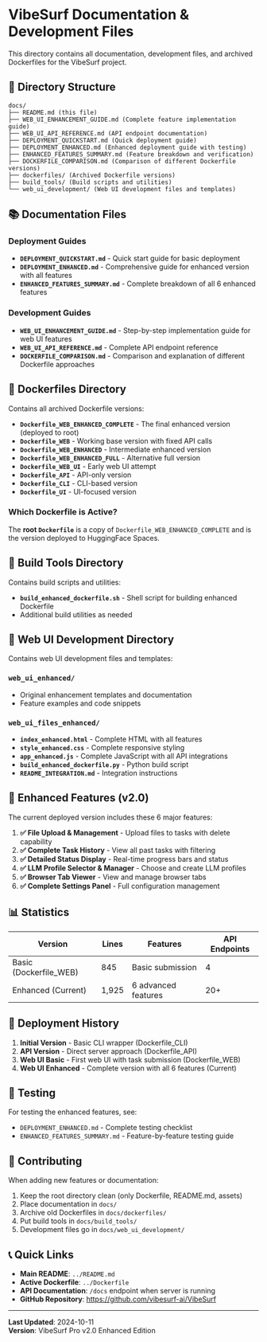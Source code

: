 # VibeSurf Documentation & Development Files

This directory contains all documentation, development files, and archived Dockerfiles for the VibeSurf project.

## 📁 Directory Structure

```
docs/
├── README.md (this file)
├── WEB_UI_ENHANCEMENT_GUIDE.md (Complete feature implementation guide)
├── WEB_UI_API_REFERENCE.md (API endpoint documentation)
├── DEPLOYMENT_QUICKSTART.md (Quick deployment guide)
├── DEPLOYMENT_ENHANCED.md (Enhanced deployment guide with testing)
├── ENHANCED_FEATURES_SUMMARY.md (Feature breakdown and verification)
├── DOCKERFILE_COMPARISON.md (Comparison of different Dockerfile versions)
├── dockerfiles/ (Archived Dockerfile versions)
├── build_tools/ (Build scripts and utilities)
└── web_ui_development/ (Web UI development files and templates)
```

## 📚 Documentation Files

### Deployment Guides

- **`DEPLOYMENT_QUICKSTART.md`** - Quick start guide for basic deployment
- **`DEPLOYMENT_ENHANCED.md`** - Comprehensive guide for enhanced version with all features
- **`ENHANCED_FEATURES_SUMMARY.md`** - Complete breakdown of all 6 enhanced features

### Development Guides

- **`WEB_UI_ENHANCEMENT_GUIDE.md`** - Step-by-step implementation guide for web UI features
- **`WEB_UI_API_REFERENCE.md`** - Complete API endpoint reference
- **`DOCKERFILE_COMPARISON.md`** - Comparison and explanation of different Dockerfile approaches

## 🐳 Dockerfiles Directory

Contains all archived Dockerfile versions:

- **`Dockerfile_WEB_ENHANCED_COMPLETE`** - The final enhanced version (deployed to root)
- **`Dockerfile_WEB`** - Working base version with fixed API calls
- **`Dockerfile_WEB_ENHANCED`** - Intermediate enhanced version
- **`Dockerfile_WEB_ENHANCED_FULL`** - Alternative full version
- **`Dockerfile_WEB_UI`** - Early web UI attempt
- **`Dockerfile_API`** - API-only version
- **`Dockerfile_CLI`** - CLI-based version
- **`Dockerfile_UI`** - UI-focused version

### Which Dockerfile is Active?

The **root `Dockerfile`** is a copy of `Dockerfile_WEB_ENHANCED_COMPLETE` and is the version deployed to HuggingFace Spaces.

## 🔧 Build Tools Directory

Contains build scripts and utilities:

- **`build_enhanced_dockerfile.sh`** - Shell script for building enhanced Dockerfile
- Additional build utilities as needed

## 🎨 Web UI Development Directory

Contains web UI development files and templates:

### `web_ui_enhanced/`
- Original enhancement templates and documentation
- Feature examples and code snippets

### `web_ui_files_enhanced/`
- **`index_enhanced.html`** - Complete HTML with all features
- **`style_enhanced.css`** - Complete responsive styling
- **`app_enhanced.js`** - Complete JavaScript with all API integrations
- **`build_enhanced_dockerfile.py`** - Python build script
- **`README_INTEGRATION.md`** - Integration instructions

## 🎯 Enhanced Features (v2.0)

The current deployed version includes these 6 major features:

1. **✅ File Upload & Management** - Upload files to tasks with delete capability
2. **✅ Complete Task History** - View all past tasks with filtering
3. **✅ Detailed Status Display** - Real-time progress bars and status
4. **✅ LLM Profile Selector & Manager** - Choose and create LLM profiles
5. **✅ Browser Tab Viewer** - View and manage browser tabs
6. **✅ Complete Settings Panel** - Full configuration management

## 📊 Statistics

| Version | Lines | Features | API Endpoints |
|---------|-------|----------|---------------|
| Basic (Dockerfile_WEB) | 845 | Basic submission | 4 |
| Enhanced (Current) | 1,925 | 6 advanced features | 20+ |

## 🚀 Deployment History

1. **Initial Version** - Basic CLI wrapper (Dockerfile_CLI)
2. **API Version** - Direct server approach (Dockerfile_API)
3. **Web UI Basic** - First web UI with task submission (Dockerfile_WEB)
4. **Web UI Enhanced** - Complete version with all 6 features (Current)

## 🧪 Testing

For testing the enhanced features, see:
- `DEPLOYMENT_ENHANCED.md` - Complete testing checklist
- `ENHANCED_FEATURES_SUMMARY.md` - Feature-by-feature testing guide

## 🤝 Contributing

When adding new features or documentation:

1. Keep the root directory clean (only Dockerfile, README.md, assets)
2. Place documentation in `docs/`
3. Archive old Dockerfiles in `docs/dockerfiles/`
4. Put build tools in `docs/build_tools/`
5. Development files go in `docs/web_ui_development/`

## 📞 Quick Links

- **Main README**: `../README.md`
- **Active Dockerfile**: `../Dockerfile`
- **API Documentation**: `/docs` endpoint when server is running
- **GitHub Repository**: https://github.com/vibesurf-ai/VibeSurf

---

**Last Updated**: 2024-10-11  
**Version**: VibeSurf Pro v2.0 Enhanced Edition
